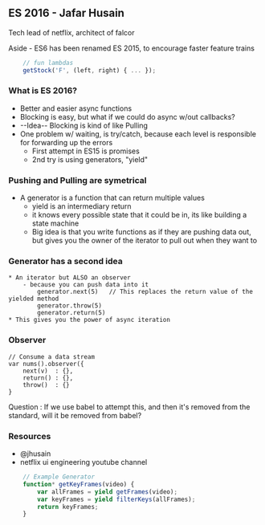## ES 2016 - Jafar Husain
Tech lead of netflix, architect of falcor

Aside - ES6 has been renamed ES 2015, to encourage faster feature trains

```js
    // fun lambdas
    getStock('F', (left, right) { ... });
```

### What is ES 2016?
 * Better and easier async functions
 * Blocking is easy, but what if we could do async w/out callbacks?
 * --Idea-- Blocking is kind of like Pulling
 * One problem w/ waiting, is try/catch, because each level is responsible for forwarding up the errors
    - First attempt in ES15 is promises
    - 2nd try is using generators, "yield"

### Pushing and Pulling are symetrical
 * A generator is a function that can return multiple values
    - yield is an intermediary return
    - it knows every possible state that it could be in, its like building a state machine
    - Big idea is that you write functions as if they are pushing data out, but gives you the owner of the iterator
        to pull out when they want to

### Generator has a second idea
    * An iterator but ALSO an observer
        - because you can push data into it
            generator.next(5)   // This replaces the return value of the yielded method
            generator.throw(5)
            generator.return(5)
    * This gives you the power of async iteration


### Observer
    // Consume a data stream
    var nums().observer({
        next(v)  : {},
        return() : {},
        throw()  : {}
    }
    
Question : If we use babel to attempt this, and then it's removed from the standard, will it be removed from babel?


### Resources
 * @jhusain
 * netflix ui engineering youtube channel

```js
    // Example Generator
    function* getKeyFrames(video) {
        var allFrames = yield getFrames(video);
        var keyFrames = yield filterKeys(allFrames);
        return keyFrames;
    }
```

